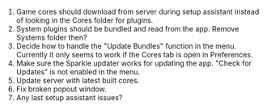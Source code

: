 1. Game cores should download from server during setup assistant instead of looking in the Cores folder for plugins.
2. System plugins should be bundled and read from the app. Remove Systems folder then?
3. Decide how to handle the "Update Bundles" function in the menu. Currently it only seems to work if the Cores tab is open in Preferences.
4. Make sure the Sparkle updater works for updating the app. "Check for Updates" is not enabled in the menu.
5. Update server with latest built cores.
6. Fix broken popout window.
7. Any last setup assistant issues?